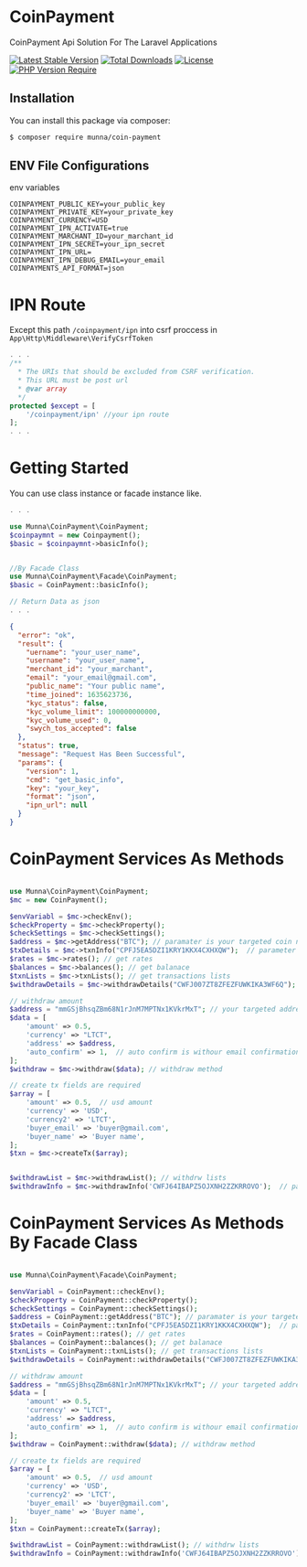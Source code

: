 # CoinPayment
CoinPayment Api Solution For The Laravel Applications

[![Latest Stable Version](http://poser.pugx.org/munna/coin-payment/v)](https://packagist.org/packages/munna/coin-payment) 
[![Total Downloads](http://poser.pugx.org/munna/coin-payment/downloads)](https://packagist.org/packages/munna/coin-payment) 
[![License](http://poser.pugx.org/munna/coin-payment/license)](https://packagist.org/packages/munna/coin-payment) 
[![PHP Version Require](http://poser.pugx.org/munna/coin-payment/require/php-7.2)](https://packagist.org/packages/munna/coin-payment)


## Installation
You can install this package via composer:
```bash
$ composer require munna/coin-payment
```

## ENV File Configurations
env variables
```env
COINPAYMENT_PUBLIC_KEY=your_public_key
COINPAYMENT_PRIVATE_KEY=your_private_key
COINPAYMENT_CURRENCY=USD
COINPAYMENT_IPN_ACTIVATE=true
COINPAYMENT_MARCHANT_ID=your_marchant_id
COINPAYMENT_IPN_SECRET=your_ipn_secret
COINPAYMENT_IPN_URL=
COINPAYMENT_IPN_DEBUG_EMAIL=your_email
COINPAYMENTS_API_FORMAT=json
```


# IPN Route 
Except this path `/coinpayment/ipn` into csrf proccess in `App\Http\Middleware\VerifyCsrfToken` 
```php
. . .
/**
  * The URIs that should be excluded from CSRF verification.
  * This URL must be post url
  * @var array
  */
protected $except = [
    '/coinpayment/ipn' //your ipn route
]; 
. . .
```


# Getting Started
You can use class instance or facade instance like.
```php
. . .

use Munna\CoinPayment\CoinPayment;
$coinpaymnt = new Coinpayment();
$basic = $coinpaymnt->basicInfo();


//By Facade Class
use Munna\CoinPayment\Facade\CoinPayment;
$basic = CoinPayment::basicInfo();

// Return Data as json
. . .
```

```json
{
  "error": "ok",
  "result": {
    "uername": "your_user_name",
    "username": "your_user_name",
    "merchant_id": "your_marchant",
    "email": "your_email@gmail.com",
    "public_name": "Your public name",
    "time_joined": 1635623736,
    "kyc_status": false,
    "kyc_volume_limit": 100000000000,
    "kyc_volume_used": 0,
    "swych_tos_accepted": false
  },
  "status": true,
  "message": "Request Has Been Successful",
  "params": {
    "version": 1,
    "cmd": "get_basic_info",
    "key": "your_key",
    "format": "json",
    "ipn_url": null
  }
}
```


# CoinPayment Services As Methods
```php

use Munna\CoinPayment\CoinPayment;
$mc = new CoinPayment();

$envVariabl = $mc->checkEnv();
$checkProperty = $mc->checkProperty();
$checkSettings = $mc->checkSettings();
$address = $mc->getAddress("BTC"); // paramater is your targeted coin name
$txDetails = $mc->txnInfo("CPFJ5EA5DZI1KRY1KKX4CXHXQW");  // parameter is txn id
$rates = $mc->rates(); // get rates
$balances = $mc->balances(); // get balanace
$txnLists = $mc->txnLists(); // get transactions lists
$withdrawDetails = $mc->withdrawDetails("CWFJ007ZT8ZFEZFUWKIKA3WF6Q");  // parameter is withdraw id

// withdraw amount
$address = "mmGSjBhsqZBm68N1rJnM7MPTNx1KVkrMxT"; // your targeted address
$data = [ 
    'amount' => 0.5,
    'currency' => "LTCT",
    'address' => $address,
    'auto_confirm' => 1,  // auto confirm is withour email confirmation, 0 for email confirmation
];
$withdraw = $mc->withdraw($data); // withdraw method

// create tx fields are required
$array = [
    'amount' => 0.5,  // usd amount
    'currency' => 'USD',
    'currency2' => 'LTCT',
    'buyer_email' => 'buyer@gmail.com',
    'buyer_name' => 'Buyer name',
];
$txn = $mc->createTx($array);


$withdrawList = $mc->withdrawList(); // withdrw lists
$withdrawInfo = $mc->withdrawInfo('CWFJ64IBAPZ5OJXNH2ZZKRROVO');  // parameter is withdraw id

```




# CoinPayment Services As Methods By Facade Class
```php

use Munna\CoinPayment\Facade\CoinPayment;

$envVariabl = CoinPayment::checkEnv();
$checkProperty = CoinPayment::checkProperty();
$checkSettings = CoinPayment::checkSettings();
$address = CoinPayment::getAddress("BTC"); // paramater is your targeted coin name
$txDetails = CoinPayment::txnInfo("CPFJ5EA5DZI1KRY1KKX4CXHXQW");  // parameter is txn id
$rates = CoinPayment::rates(); // get rates
$balances = CoinPayment::balances(); // get balanace
$txnLists = CoinPayment::txnLists(); // get transactions lists
$withdrawDetails = CoinPayment::withdrawDetails("CWFJ007ZT8ZFEZFUWKIKA3WF6Q");  // parameter is withdraw id

// withdraw amount
$address = "mmGSjBhsqZBm68N1rJnM7MPTNx1KVkrMxT"; // your targeted address
$data = [ 
    'amount' => 0.5,
    'currency' => "LTCT",
    'address' => $address,
    'auto_confirm' => 1,  // auto confirm is withour email confirmation, 0 for email confirmation
];
$withdraw = CoinPayment::withdraw($data); // withdraw method

// create tx fields are required
$array = [
    'amount' => 0.5,  // usd amount
    'currency' => 'USD',
    'currency2' => 'LTCT',
    'buyer_email' => 'buyer@gmail.com',
    'buyer_name' => 'Buyer name',
];
$txn = CoinPayment::createTx($array);

$withdrawList = CoinPayment::withdrawList(); // withdrw lists
$withdrawInfo = CoinPayment::withdrawInfo('CWFJ64IBAPZ5OJXNH2ZZKRROVO');  // parameter is withdraw id

```

